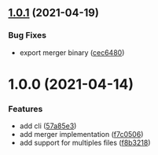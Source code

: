 ## [1.0.1](https://github.com/stephanebachelier/cobertura-merger/compare/v1.0.0...v1.0.1) (2021-04-19)


### Bug Fixes

* export merger binary ([cec6480](https://github.com/stephanebachelier/cobertura-merger/commit/cec648067fac55af6d6fa3dfcb7c1a03a7fa5256))

# 1.0.0 (2021-04-14)


### Features

* add cli ([57a85e3](https://github.com/stephanebachelier/cobertura-merger/commit/57a85e3d7d73b37a342d6b9da15b6269cba3a1b5))
* add merger implementation ([f7c0506](https://github.com/stephanebachelier/cobertura-merger/commit/f7c05068c67edbb2cc089ad14f76e3bbf89739bf))
* add support for multiples files ([f8b3218](https://github.com/stephanebachelier/cobertura-merger/commit/f8b3218f4086df17d3c2b7bfc158318d666e7d33))
